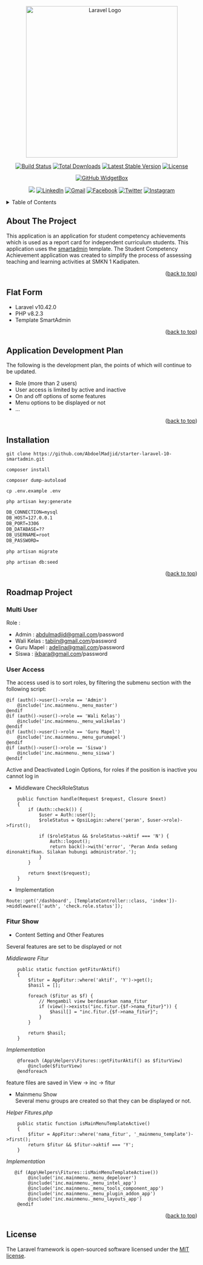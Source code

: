 <p align="center"><a href="https://laravel.com" target="_blank"><img src="https://raw.githubusercontent.com/laravel/art/master/logo-lockup/5%20SVG/2%20CMYK/1%20Full%20Color/laravel-logolockup-cmyk-red.svg" width="400" alt="Laravel Logo"></a></p>

<p align="center">
<a href="https://github.com/laravel/framework/actions"><img src="https://github.com/laravel/framework/workflows/tests/badge.svg" alt="Build Status"></a>
<a href="https://packagist.org/packages/laravel/framework"><img src="https://img.shields.io/packagist/dt/laravel/framework" alt="Total Downloads"></a>
<a href="https://packagist.org/packages/laravel/framework"><img src="https://img.shields.io/packagist/v/laravel/framework" alt="Latest Stable Version"></a>
<a href="https://packagist.org/packages/laravel/framework"><img src="https://img.shields.io/packagist/l/laravel/framework" alt="License"></a>
</p>

<div align="center">
  
[![GitHub WidgetBox](https://github-widgetbox.vercel.app/api/profile?username=abdoelmadjid&data=followers,repositories,stars,commits&theme=viridescent)](https://github.com/abdoelmadjid)
<!-- <h3 align ="center"> <strong> Let`s Code.Build & FUN </strong> </h3>  -->

![](https://komarev.com/ghpvc/?username=abdoelmadjid&color=brightgreen&style=for-the-badge)
[![LinkedIn](https://img.shields.io/badge/linkedin-%230077B5.svg?style=for-the-badge&logo=linkedin&logoColor=white)](https://www.linkedin.com/in/abdoelmadjid/)
[![Gmail](https://img.shields.io/badge/%20-Send%20Mail-black?color=14171A&labelColor=ef5350&logo=gmail&logoColor=ffffff&style=for-the-badge)](mailto:abdulmadjid.mpd@gmail.com)
[![Facebook](https://img.shields.io/badge/Facebook-%231877F2.svg?style=for-the-badge&logo=Facebook&logoColor=white)](https://facebook.com/abdulmadjid.mpd)
[![Twitter](https://img.shields.io/badge/Twitter-%231DA1F2.svg?style=for-the-badge&logo=Twitter&logoColor=white)](https://x.com/AbdoelMadjid)
[![Instagram](https://img.shields.io/badge/Instagram-%405DE6.svg?style=for-the-badge&logo=Instagram&logoColor=white)](https://x.com/AbdoelMadjid)

</div>
<a id="readme-top"></a>
<!-- TABLE OF CONTENTS -->
<details>
  <summary>Table of Contents</summary>
  <ol>
    <li><a href="#about-the-project">About The Project</a></li>
    <li><a href="#flat-form">Flat Form</a></li>
    <li><a href="#application-development-plan">Application Development Plan</a></li>
    <li><a href="#installation">Installation</a></li>
    <li><a href="#roadmap-project">Roadmap Project</a></li>
    <li><a href="#license">License</a></li>
  </ol>
</details>


<!-- ABOUT THE PROJECT -->
## About The Project

This application is an application for student competency achievements which is used as a report card for independent curriculum students. 
This application uses the [smartadmin](https://wrapbootstrap.com/user/MyOrange) template.
The Student Competency Achievement application was created to simplify the process of assessing teaching and learning activities at SMKN 1 Kadipaten.

<p align="right">(<a href="#readme-top">back to top</a>)</p>

<!-- FLAT FORM -->
## Flat Form
- Laravel v10.42.0
- PHP v8.2.3
- Template SmartAdmin 

<p align="right">(<a href="#readme-top">back to top</a>)</p>

## Application Development Plan
The following is the development plan, the points of which will continue to be updated.
- Role (more than 2 users)
- User access is limited by active and inactive
- On and off options of some features
- Menu options to be displayed or not
- ...

<p align="right">(<a href="#readme-top">back to top</a>)</p>

<!-- INSTALLATION -->
## Installation

```console
git clone https://github.com/AbdoelMadjid/starter-laravel-10-smartadmin.git
```

```console
composer install
```

```console
composer dump-autoload
```

```console
cp .env.example .env
```

```console
php artisan key:generate
```

```html
DB_CONNECTION=mysql
DB_HOST=127.0.0.1
DB_PORT=3306
DB_DATABASE=??
DB_USERNAME=root
DB_PASSWORD=
```

```console
php artisan migrate
```

```console
php artisan db:seed
```

<p align="right">(<a href="#readme-top">back to top</a>)</p>

## Roadmap Project
### Multi User
Role : <br>
- Admin : abdulmadjid@gmail.com/password <br>
- Wali Kelas : tabiin@gmail.com/password <br>
- Guru Mapel : adelina@gmail.com/password <br>
- Siswa : ikbara@gmail.com/password <br>

### User Access
The access used is to sort roles, by filtering the submenu section with the following script:

```console
@if (auth()->user()->role == 'Admin')
    @include('inc.mainmenu._menu_master')
@endif
@if (auth()->user()->role == 'Wali Kelas')
    @include('inc.mainmenu._menu_walikelas')
@endif
@if (auth()->user()->role == 'Guru Mapel')
    @include('inc.mainmenu._menu_gurumapel')
@endif
@if (auth()->user()->role == 'Siswa')
    @include('inc.mainmenu._menu_siswa')
@endif
```

Active and Deactivated Login Options, for roles if the position is inactive you cannot log in

-   Middleware CheckRoleStatus

```console
    public function handle(Request $request, Closure $next)
    {
        if (Auth::check()) {
            $user = Auth::user();
            $roleStatus = OpsiLogin::where('peran', $user->role)->first();

            if ($roleStatus && $roleStatus->aktif === 'N') {
                Auth::logout();
                return back()->with('error', 'Peran Anda sedang dinonaktifkan. Silakan hubungi administrator.');
            }
        }

        return $next($request);
    }
```

-   Implementation

```console
Route::get('/dashboard', [TemplateController::class, 'index'])->middleware(['auth', 'check.role.status']);
```

### Fitur Show
-   Content Setting and Other Features

Several features are set to be displayed or not

<i>Middleware Fitur</i>
```console
    public static function getFiturAktif()
    {
        $fitur = AppFitur::where('aktif', 'Y')->get();
        $hasil = [];

        foreach ($fitur as $f) {
            // Mengambil view berdasarkan nama_fitur
            if (view()->exists("inc.fitur.{$f->nama_fitur}")) {
                $hasil[] = "inc.fitur.{$f->nama_fitur}";
            }
        }

        return $hasil;
    }
```

<i>Implementation</i>
```console
    @foreach (App\Helpers\Fitures::getFiturAktif() as $fiturView)
        @include($fiturView)
    @endforeach
```
feature files are saved in View -> inc -> fitur

-   Mainmenu Show   
Several menu groups are created so that they can be displayed or not.

<i>Helper Fitures.php</i>
```console
    public static function isMainMenuTemplateActive()
    {
        $fitur = AppFitur::where('nama_fitur', '_mainmenu_template')->first();
        return $fitur && $fitur->aktif === 'Y';
    }
```
<i>Implementation</i>
```console
   @if (App\Helpers\Fitures::isMainMenuTemplateActive())
        @include('inc.mainmenu._menu_depelover')
        @include('inc.mainmenu._menu_intel_app')
        @include('inc.mainmenu._menu_tools_component_app')
        @include('inc.mainmenu._menu_plugin_addon_app')
        @include('inc.mainmenu._menu_layouts_app')
    @endif
```

<p align="right">(<a href="#readme-top">back to top</a>)</p>

## License

The Laravel framework is open-sourced software licensed under the [MIT license](https://opensource.org/licenses/MIT).
